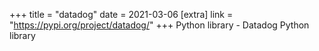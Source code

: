 +++
title = "datadog"
date = 2021-03-06
[extra]
link = "https://pypi.org/project/datadog/"
+++
Python library - Datadog Python library

